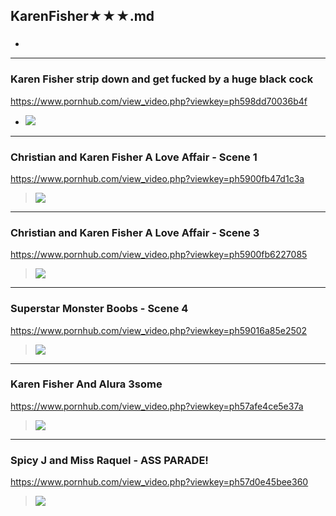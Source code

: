 ## KarenFisher★★★.md
### 

- ![]()
---
### Karen Fisher strip down and get fucked by a huge black cock
https://www.pornhub.com/view_video.php?viewkey=ph598dd70036b4f
- ![](https://di.phncdn.com/videos/201708/11/128196391/original/(m=ecuKGgaaaa)(mh=0DCLBW14Guj1E8ge)11.jpg)
---
### Christian and Karen Fisher A Love Affair - Scene 1
https://www.pornhub.com/view_video.php?viewkey=ph5900fb47d1c3a
>![](https://ci.phncdn.com/videos/201704/26/114558251/original/(m=ecuKGgaaaa)(mh=V7ulyDhk3ktmkWuV)6.jpg)
---
### Christian and Karen Fisher A Love Affair - Scene 3
https://www.pornhub.com/view_video.php?viewkey=ph5900fb6227085
>![](https://ci.phncdn.com/videos/201704/26/114558291/original/(m=ecuKGgaaaa)(mh=LbSSKDqCNnwaM4gZ)5.jpg)
---
### Superstar Monster Boobs - Scene 4
https://www.pornhub.com/view_video.php?viewkey=ph59016a85e2502
>![](https://ci.phncdn.com/videos/201704/27/114596921/original/(m=ecuKGgaaaa)(mh=IwCyAkRZAvePG2e1)7.jpg)
---
### Karen Fisher And Alura 3some
https://www.pornhub.com/view_video.php?viewkey=ph57afe4ce5e37a
>![](https://di.phncdn.com/videos/201608/14/85737651/original/(m=ecuKGgaaaa)(mh=meTZvDscH2qIY7fM)13.jpg)
---
### Spicy J and Miss Raquel - ASS PARADE!
https://www.pornhub.com/view_video.php?viewkey=ph57d0e45bee360
>![](https://ci.phncdn.com/videos/201609/08/88736611/original/(m=ecuKGgaaaa)(mh=-QvE9m6qTOvR33SZ)12.jpg)
